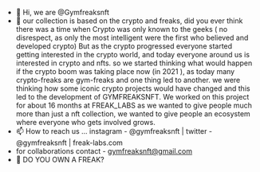 - 👋 Hi, we are @Gymfreaksnft
- 🌱 our collection is based on the crypto and freaks, did you ever think
     there was a time when Crypto was only known to the geeks ( no disrespect,
     as only the most intelligent were the first who believed and developed crypto)
     But as the crypto progressed everyone started getting interested in the crypto world,
     and today everyone around us is interested in crypto and nfts.
     so we started thinking what would happen if the crypto boom was taking place now
     (in 2021 ), as today many crypto-freaks are gym-freaks and one thing led to another.
     we were thinking how some iconic crypto projects would have changed and this led to
     the development of GYMFREAKSNFT.
     We worked on this project for about 16 months at FREAK_LABS as we wanted to give
     people much more than just a nft collection, we wanted to give people an ecosystem
     where everyone who gets involved grows.
- 📫 How to reach us ...
     instagram - @gymfreaksnft |
     twitter - @gymfreaksnft |
     freak-labs.com
 -   for collaborations contact - gymfreaksnft@gmail.com
 - 👀 DO YOU OWN A FREAK?

<!---
Gymfreaksnft/Gymfreaksnft is a ✨ special ✨ repository because its `README.md` (this file) appears on your GitHub profile.
You can click the Preview link to take a look at your changes.
--->
